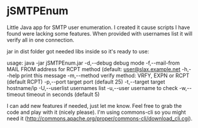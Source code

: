 jSMTPEnum
=========

Little Java app for SMTP user enumeration. I created it cause scripts I have found were lacking 
some features. When provided with usernames list it will verify all in one connection.

jar in dist folder got needed libs inside so it's ready to use:

usage: java -jar jSMTPEnum.jar
 -d,--debug                 debug mode
 -f,--mail-from <email>     MAIL FROM address for RCPT method (default: user@slax.example.net
 -h,--help                  print this message
 -m,--method <method>       verify method: VRFY, EXPN or RCPT (default RCPT)
 -p,--port <number>         target port (default 25)
 -t,--target <hostname>     target hostname/ip
 -U,--userlist <filename>   usernames list
 -u,--user <username>       username to check
 -w,--timeout <seconds>     timeout in seconds (default 5)

 I can add new features if needed, just let me know. Feel free to grab the code and play with it
 (nicely please). I'm using commons-cli so you might need it (http://commons.apache.org/proper/commons-cli/download_cli.cgi).